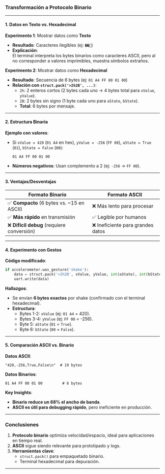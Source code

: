 ### **Transformación a Protocolo Binario**
---

#### **1. Datos en Texto vs. Hexadecimal**  
**Experimento 1**: Mostrar datos como **Texto**  
- **Resultado**: Caracteres ilegibles (ej: `��`)  
- **Explicación**:  
  El terminal interpreta los bytes binarios como caracteres ASCII, pero al no corresponder a valores imprimibles, muestra símbolos extraños.  

**Experimento 2**: Mostrar datos como **Hexadecimal**  
- **Resultado**: Secuencia de 6 bytes (ej: `01 A4 FF 00 01 00`)  
- **Relación con `struct.pack('>2h2B', ...)`**:  
  - `2h`: 2 enteros cortos (2 bytes cada uno → 4 bytes total para `xValue`, `yValue`).  
  - `2B`: 2 bytes sin signo (1 byte cada uno para `aState`, `bState`).  
  - **Total**: 6 bytes por mensaje.  

---

#### **2. Estructura Binaria**  
**Ejemplo con valores**:  
- Si `xValue = 420` (`01 A4` en hex), `yValue = -256` (`FF 00`), `aState = True` (`01`), `bState = False` (`00`):  
  ```hex
  01 A4 FF 00 01 00
  ```  
- **Números negativos**: Usan complemento a 2 (ej: `-256` → `FF 00`).  

---

#### **3. Ventajas/Desventajas**  
| **Formato Binario**          | **Formato ASCII**          |  
|------------------------------|----------------------------|  
| ✅ **Compacto** (6 bytes vs. ~15 en ASCII) | ❌ Más lento para procesar |  
| ✅ **Más rápido** en transmisión | ✅ Legible por humanos |  
| ❌ **Difícil debug** (requiere conversión) | ❌ Ineficiente para grandes datos |  

---

#### **4. Experimento con Gestos**  
**Código modificado**:  
```python
if accelerometer.was_gesture('shake'):
    data = struct.pack('>2h2B', xValue, yValue, int(aState), int(bState))
    uart.write(data)
```  
**Hallazgos**:  
- Se envían **6 bytes exactos** por shake (confirmado con el terminal hexadecimal).  
- **Estructura**:  
  - Bytes 1-2: `xValue` (ej: `01 A4` = 420).  
  - Bytes 3-4: `yValue` (ej: `FF 00` = -256).  
  - Byte 5: `aState` (`01` = `True`).  
  - Byte 6: `bState` (`00` = `False`).  

---

#### **5. Comparación ASCII vs. Binario**  
**Datos ASCII**:  
```
"420,-256,True,False\n"  # 19 bytes
```  
**Datos Binarios**:  
```
01 A4 FF 00 01 00         # 6 bytes
```  
**Key Insights**:  
- **Binario reduce un 68% el ancho de banda**.  
- **ASCII es útil para debugging rápido**, pero ineficiente en producción.  

---

### **Conclusiones**  
1. **Protocolo binario** optimiza velocidad/espacio, ideal para aplicaciones en tiempo real.  
2. **ASCII** sigue siendo relevante para prototipado y logs.  
3. **Herramientas clave**:  
   - `struct.pack()` para empaquetado binario.  
   - Terminal hexadecimal para depuración.   

--- 
